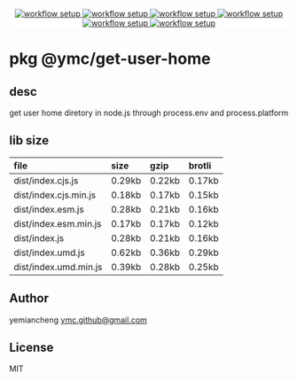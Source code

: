 <p align="center" style="background:white;">
<!-- github workflow stat:s -->
<!-- one line and center  -->
  <a href="https://github.com/YMC-GitHub">
    <img alt="workflow setup" src="https://img.shields.io/static/v1?label=pkg&message=done&color=ff69b4&style=flat-square" />
  </a>
  <a href="https://github.com/YMC-GitHub">
    <img alt="workflow setup" src="https://img.shields.io/static/v1?label=cod&message=done&color=ff69b4&style=flat-square" />
  </a>
    <a href="https://github.com/YMC-GitHub">
    <img alt="workflow setup" src="https://img.shields.io/static/v1?label=dep&message=done&color=ff69b4&style=flat-square" />
  </a>
  <a href="https://github.com/YMC-GitHub">
    <img alt="workflow setup" src="https://img.shields.io/static/v1?label=lin&message=done&color=ff69b4&style=flat-square" />
  </a>
    <a href="https://github.com/YMC-GitHub">
    <img alt="workflow setup" src="https://img.shields.io/static/v1?label=tes&message=fail&color=ff69b4&style=flat-square" />
  </a>
      <a href="https://github.com/YMC-GitHub">
    <img alt="workflow setup" src="https://img.shields.io/static/v1?label=pro&message=done&color=ff69b4&style=flat-square" />
  </a>


  <!-- https://img.shields.io/badge/<LABEL>-<MESSAGE>-<COLOR> -->
  <!-- https://img.shields.io/static/v1?label=<LABEL>&message=<MESSAGE>&color=<COLOR> -->
<!-- github workflow stat:e -->
</p>

# pkg @ymc/get-user-home

## desc
get user home diretory in node.js through process.env and process.platform

## lib size  
file | size | gzip | brotli
:---- | :---- | :---- | :----
dist/index.cjs.js | 0.29kb | 0.22kb | 0.17kb
dist/index.cjs.min.js | 0.18kb | 0.17kb | 0.15kb
dist/index.esm.js | 0.28kb | 0.21kb | 0.16kb
dist/index.esm.min.js | 0.17kb | 0.17kb | 0.12kb
dist/index.js | 0.28kb | 0.21kb | 0.16kb
dist/index.umd.js | 0.62kb | 0.36kb | 0.29kb
dist/index.umd.min.js | 0.39kb | 0.28kb | 0.25kb

## Author
yemiancheng <ymc.github@gmail.com>

## License
MIT